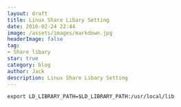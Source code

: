 ```yaml
---
layout: draft
title: Linux Share Libary Setting  
date: 2016-02-24 22:44
image: /assets/images/markdown.jpg
headerImage: false
tag:
- Share libary
star: true
category: blog
author: Jack
description: Linux Share Libary Setting  
---
```


`export LD_LIBRARY_PATH=$LD_LIBRARY_PATH:/usr/local/lib`
